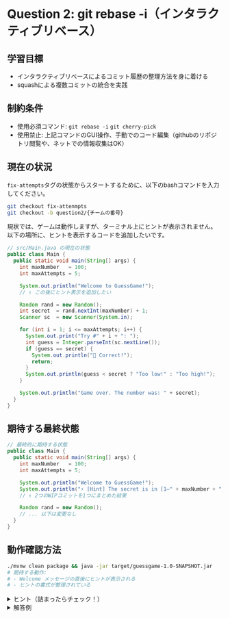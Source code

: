 # Question 2: git rebase -i（インタラクティブリベース）

## 学習目標
- インタラクティブリベースによるコミット履歴の整理方法を身に着ける
- squashによる複数コミットの統合を実践

## 制約条件
- 使用必須コマンド: `git rebase -i` `git cherry-pick`
- 使用禁止: 上記コマンドのGUI操作、手動でのコード編集（githubのリポジトリ閲覧や、ネットでの情報収集はOK）

## 現在の状況
`fix-attempts`タグの状態からスタートするために、以下のbashコマンドを入力してください。
```bash
git checkout fix-attenmpts
git checkout -b question2/{チームの番号}
```

現状では、ゲームは動作しますが、ターミナル上にヒントが表示されません。
以下の場所に、ヒントを表示するコードを追加したいです。

```java
// src/Main.java の現在の状態
public class Main {
  public static void main(String[] args) {
    int maxNumber   = 100;
    int maxAttempts = 5;

    System.out.println("Welcome to GuessGame!");
    // ↑ この後にヒント表示を追加したい

    Random rand = new Random();
    int secret  = rand.nextInt(maxNumber) + 1;
    Scanner sc  = new Scanner(System.in);

    for (int i = 1; i <= maxAttempts; i++) {
      System.out.print("Try #" + i + ": ");
      int guess = Integer.parseInt(sc.nextLine());
      if (guess == secret) {
        System.out.println("🎉 Correct!");
        return;
      }
      System.out.println(guess < secret ? "Too low!" : "Too high!");
    }

    System.out.println("Game over. The number was: " + secret);
  }
}
```

## 期待する最終状態
```java
// 最終的に期待する状態
public class Main {
  public static void main(String[] args) {
    int maxNumber   = 100;
    int maxAttempts = 5;

    System.out.println("Welcome to GuessGame!");
    System.out.println("⚡ [Hint] The secret is in [1—" + maxNumber + "] ⚡");
    // ↑ 2つのWIPコミットを1つにまとめた結果

    Random rand = new Random();
    // ... 以下は変更なし
  }
}
```

## 動作確認方法
```bash
./mvnw clean package && java -jar target/guessgame-1.0-SNAPSHOT.jar
# 期待する動作:
# - Welcome メッセージの直後にヒントが表示される
# - ヒントの書式が整理されている
```

<details>
<summary>ヒント（詰まったらチェック！）</summary>

1. まずmasterにあるヒント関連の2つのコミットを取り込む

2. 履歴を確認してHEADから2つのコミットを対象にinteractive rebaseを実行

3. エディタで2つ目のコミットを`squash`に変更

</details>

<details>
<summary>解答例</summary>

```bash

# 1. hint関連の2つのコミットを取り込む
git cherry-pick 78f62bf313f37f2a9478a4b77b6c7600e2d1f2ab 581b7da7d2bd32b6205a7b1d053342bb423eff34


# 2. インタラクティブリベースで2つのコミットを統合
git rebase -i HEAD~2
# エディタで以下のように変更:
# pick <hint-v1のハッシュ> add hint v1
# squash <hint-formatのハッシュ> refine hint formatting

# 3. コミットメッセージを編集（デフォルトでOKなら保存して終了）

# 4. 動作確認
./mvnw clean package && java -jar target/guessgame-1.0-SNAPSHOT.jar

# 5. 履歴確認（1つのコミットにまとまっているか）
git log --oneline
```

</details>